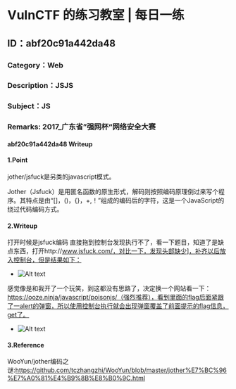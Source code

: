 # VulnCTF 的练习教室 | 每日一练
## ID：abf20c91a442da48
### Category：Web
### Description：JSJS
### Subject：JS
### Remarks: 2017_广东省”强网杯“网络安全大赛

#### abf20c91a442da48 Writeup

#### 1.Point
jother/jsfuck是另类的javascript模式。

Jother（Jsfuck）是用匿名函数的原生形式，解码则按照编码原理倒过来写个程序。其特点是由“[]，()，{}，+,！”组成的编码后的字符，这是一个JavaScript的绕过代码编码方式。


#### 2.Writeup

打开时候是jsfuck编码
直接拖到控制台发现执行不了，看一下题目，知道了是缺点东西，打开http://www.jsfuck.com/，对比一下，发现头部缺少]，补齐以后放入控制台，但是结果如下：

* ![Alt text](/src/1.png)


感觉像是和我开了一个玩笑，到这都没有思路了，决定换一个网站看一下：https://ooze.ninja/javascript/poisonjs/（强烈推荐），看到里面的flag后面紧跟了一alert的弹窗，所以使用控制台执行就会出现弹窗覆盖了前面提示的flag信息，get了。

* ![Alt text](/src/1.png)

#### 3.Reference

 WooYun/jother编码之谜:https://github.com/tczhangzhi/WooYun/blob/master/jother%E7%BC%96%E7%A0%81%E4%B9%8B%E8%B0%9C.html

 